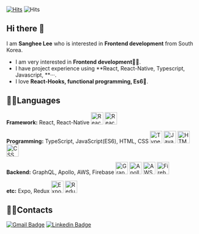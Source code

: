 [![Hits](https://hits.seeyoufarm.com/api/count/incr/badge.svg?url=https%3A%2F%2Fgithub.com%2Fsanghee-dev&count_bg=%2379C83D&title_bg=%23555555&icon=&icon_color=%23E7E7E7&title=hits&edge_flat=false)](https://hits.seeyoufarm.com) ![Hits](https://img.shields.io/github/followers/sanghee-dev?label=Follow)

## Hi there 👋

I am **Sanghee Lee** who is interested in **Frontend development** from South Korea.

- I am very interested in **Frontend development**👩‍💻.
- I have project experience using **React, React-Native, Typescript, Javascript, **···.
- I love **React-Hooks, functional programming, Es6**🥰.


## 🙆‍♀Languages

**Framework:**
React, React-Native
<img alt="React" src="https://user-images.githubusercontent.com/61302874/114516276-32f72b80-9c78-11eb-82b1-d80d11d55d48.png" width="32" height="32"/>
<img alt="ReactNative" src="https://user-images.githubusercontent.com/61302874/114516217-25da3c80-9c78-11eb-9373-d31032fc4d21.png" width="32" height="32"/>

**Programming:**
TypeScript, JavaScript(ES6), HTML, CSS
<img alt="TypeScript" src="https://user-images.githubusercontent.com/61302874/104692864-0486b480-574c-11eb-9514-b527238e4715.png" width="32" height="32"/>
<img alt="JavaScript" src="https://user-images.githubusercontent.com/13250888/53627364-a16d0100-3c4b-11e9-84e2-a8c2f7311695.png" width="32" height="32"/>
<img alt="HTML" src="https://user-images.githubusercontent.com/13250888/53627363-a16d0100-3c4b-11e9-8238-56153fb041e4.png" width="32" height="32"/>
<img alt="CSS" src="https://user-images.githubusercontent.com/61302874/99525171-cf284980-29dc-11eb-91ea-412ee2f0c910.png" width="32" height="32"/> 

**Backend:**
GraphQL, Apollo, AWS, Firebase
<img alt="GraphQL" src="https://user-images.githubusercontent.com/61302874/105507067-1816ba00-5d0e-11eb-9245-a1573de285d5.png" width="32" height="32"/>
<img alt="Apollo" src="https://user-images.githubusercontent.com/61302874/114338762-b89eac80-9b8e-11eb-90b9-275e9caa694f.png" width="32" height="32"/>
<img alt="AWS" src="https://user-images.githubusercontent.com/61302874/105507519-a2f7b480-5d0e-11eb-9086-c77e25c130df.png" width="32" height="32"/>
<img alt="Firebase" src="https://user-images.githubusercontent.com/61302874/103174001-ed1d7f80-48a1-11eb-922d-e33ae18dae9a.png" width="32" height="32"/>

**etc:**
Expo, Redux
<img alt="Expo" src="https://user-images.githubusercontent.com/61302874/114515970-e6abeb80-9c77-11eb-80ef-d353f1c907cc.png" width="32" height="32"/> 
<img alt="Redux" src="https://user-images.githubusercontent.com/61302874/105501958-38dc1100-5d08-11eb-9b80-21a9f30dea71.png" width="32" height="32"/>


## 🙆‍♀Contacts

[![Gmail Badge](https://img.shields.io/badge/Gmail-d14836?style=flat-square&logo=Gmail&logoColor=white&link=mailto:leeesangheee@gmail.com)](mailto:leeesangheee@gmail.com) [![Linkedin Badge](https://img.shields.io/badge/-LinkedIn-blue?style=flat-square&logo=Linkedin&logoColor=white&link=https://www.linkedin.com/in/sanghee-lee-52ba5a1a8)](https://www.linkedin.com/in/sanghee-lee-52ba5a1a8)
